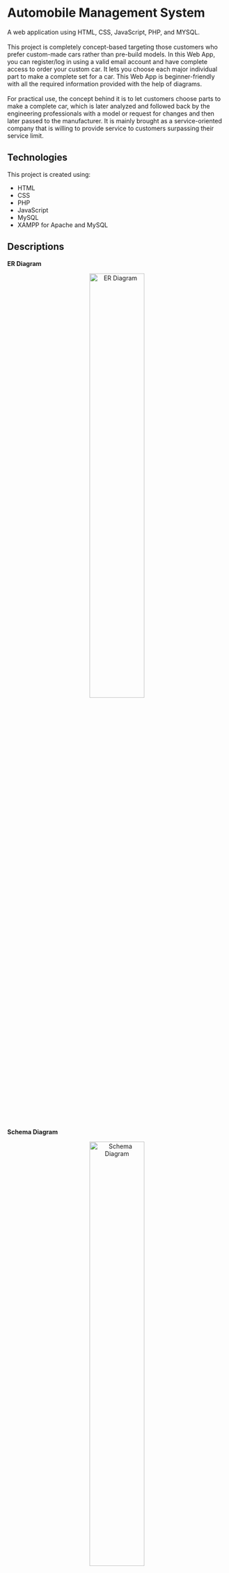 # Automobile Management System
A web application using HTML, CSS, JavaScript, PHP, and MYSQL.
<br>
<br>
This project is completely concept-based targeting those customers who prefer custom-made cars rather than pre-build models. In this Web App, you can register/log in using a valid email account and have complete access to order your custom car. It lets you choose each major individual part to make a complete set for a car. This Web App is beginner-friendly with all the required information provided with the help of diagrams.
<br>
<br>
For practical use, the concept behind it is to let customers choose parts to make a complete car, which is later analyzed and followed back by the engineering professionals with a model or request for changes and then later passed to the manufacturer. It is mainly brought as a service-oriented company that is willing to provide service to customers surpassing their service limit.


## Technologies
This project is created using:
* HTML
* CSS
* PHP
* JavaScript 
* MySQL
* XAMPP for Apache and MySQL


## Descriptions

**ER Diagram**

<p align="center">
   <img src="https://user-images.githubusercontent.com/89457854/167252432-d2bf50e2-aa45-42bb-a6a9-b290e3c3087f.png" width="50%" alt="ER Diagram">
</p>

**Schema Diagram**

<p align="center">
  <img src="https://user-images.githubusercontent.com/89457854/167252795-e385573b-eee2-4a3b-b9c0-d5c6c553752d.png" width="50%" alt="Schema Diagram">
</p>


## Implementation

<p align="center">
  <a href="https://youtu.be/lIcBHIgIN1I">
    <img src="https://user-images.githubusercontent.com/89457854/167309827-ed78cbf0-70a0-4e48-8e1b-0dd207485900.jpg" width="50%" alt="Link for YouTube video.">
  </a>
</p>


## Setup
To use this project:
1. Install **XAMPP Server**
2. Paste all the codes (except '**index.php**' and '**SQL file**')  in the '*htdocs/AutomobileWebProject*' folder under the '*xampp*' folder
3. Paste the '**index.php**' file in the '*htdocs*' folder under the '*xampp*' folder
4. Create a new user account with 
   + Host: `localhost`
   + Database Password: **`[46L7sjAxW44!LxK`**
   + Database Username: **`id18887859_root`**
5. Create a new database with DB name **`id18887859_project`**
6. Import database codes to the DB
7. Open the homepage using *localhost* as the hostname 

For reference check [this](https://youtu.be/lFZcEqgJa5E) video.


## Project Report
For more details, you can download the project report of this project from  [here](https://drive.google.com/file/d/1A6KyrX6KsGZRGqjpYZpY95-bGoMnvhfj/view?usp=drivesdk "Project Report").


## Image Attributions

The visual content featured in this project includes images that have been sourced from external providers. These images are utilized exclusively for educational and illustrative purposes, and their ownership remains vested with their respective creators.

I wish to acknowledge and extend my gratitude to the original artists for their contributions in enhancing the visual aspects of this project.

> Kindly note that the images are not owned by the project author and are subject to the original terms and conditions defined by their creators. If you intend to use any of these images beyond the scope of this project, it is imperative to adhere to the specific terms set by the original creators.




## Note Regarding This Repository

This project was made during the early stages of my journey into web development. At that time, I was exploring various concepts and learning through hands-on experience. While this project served as a valuable learning experience, I recognize that the code structure, reusability, and overall code quality may not meet the standards I uphold in my more recent work.

Please keep in mind that my skills and approach to web development have evolved significantly since the creation of this project. I have gained a deeper understanding of code organization, best practices, and design principles. My more recent projects reflect the progress I have made as a developer.

While this repository may not reflect my current abilities, I have chosen to keep it accessible as a reminder of my growth and the journey I have undertaken. If you're interested in exploring my more recent and polished work, I encourage you to take a look at my other repositories.

Thank you for understanding and for considering my more recent projects as a better representation of my current skills and approach.

